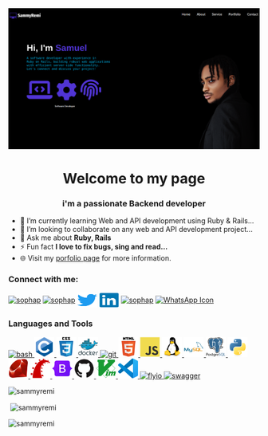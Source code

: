 <img src="https://github.com/sammyremi/sammyremi/blob/main/gitbg.png" alt="Sophap Github README header image">
<h1 align="center">Welcome to my page </h1>

<h3 align="center">i'm a passionate Backend developer </h3>

- 🌱 I’m currently learning Web and API development using Ruby & Rails...
- 👯 I’m looking to collaborate on any web and API development project...
- 💬 Ask me about **Ruby, Rails**
- ⚡ Fun fact **I love to fix bugs, sing and read...**
- 🌐 Visit my [porfolio page](https://officialsammyremi.fly.dev/) for more information.

<h3 align="left">Connect with me:</h3>
<p align="left">
 <a href="https://www.instagram.com/soph_ap/" target="blank"><img align="center" src="https://upload.wikimedia.org/wikipedia/commons/thumb/e/e7/Instagram_logo_2016.svg/2048px-Instagram_logo_2016.svg.png" alt="sophap" height="30" width="40" /></a>
<a href="https://www.upwork.com/freelancers/~010a23e3946b9c1866?viewMode=1" target="blank"><img align="center" src="https://assets-global.website-files.com/5ec7d9f13fc8c0ec8a4c6b26/6092b794e0419d97d9b06e2b_Favicon%20256.png" alt="sophap" height="30" width="40" /></a>
<a href="https://twitter.com/phrai_zee" target="blank"><img align="center" src="https://github.com/devicons/devicon/blob/master/icons/twitter/twitter-original.svg" alt="twitter" height="30" width="40" /></a>
<a href="https://www.linkedin.com/in/sophia-right-8b6a69232/" target="blank"><img align="center" src="https://github.com/devicons/devicon/blob/master/icons/linkedin/linkedin-original.svg" alt="linkedin" height="30" width="40" /></a>
<a href="https://www.facebook.com/praise.right.12/" target="blank"><img align="center" src="https://raw.githubusercontent.com/rahuldkjain/github-profile-readme-generator/master/src/images/icons/Social/facebook.svg" alt="sophap" height="30" width="40" /></a>
 <a href="https://wa.me/2347030336824" target="_blank">
    <img align="center" src="https://clipart-library.com/images_k/whatsapp-transparent/whatsapp-transparent-12.png" alt="WhatsApp Icon" width="40" > <span id="online-status"></span> </a>

</p>
<h3>Languages and Tools</h3>
 <p align="left"> <a href="https://www.gnu.org/software/bash/" target="_blank"> <img src="https://www.vectorlogo.zone/logos/gnu_bash/gnu_bash-icon.svg" alt="bash" width="40" height="40"/> </a> <a href="https://www.cprogramming.com/" target="_blank"> <img src="https://raw.githubusercontent.com/devicons/devicon/master/icons/c/c-original.svg" alt="c" width="40" height="40"/> </a> <a href="https://www.w3schools.com/css/" target="_blank"> <img src="https://raw.githubusercontent.com/devicons/devicon/master/icons/css3/css3-original-wordmark.svg" alt="css3" width="40" height="40"/> </a> <a href="https://www.docker.com/" target="_blank"> <img src="https://raw.githubusercontent.com/devicons/devicon/master/icons/docker/docker-original-wordmark.svg" alt="docker" width="40" height="40"/> </a> <a href="https://git-scm.com/" target="_blank"> <img src="https://www.vectorlogo.zone/logos/git-scm/git-scm-icon.svg" alt="git" width="40" height="40"/> </a> <a href="https://www.w3.org/html/" target="_blank"> <img src="https://raw.githubusercontent.com/devicons/devicon/master/icons/html5/html5-original-wordmark.svg" alt="html5" width="40" height="40"/> </a> <a href="https://developer.mozilla.org/en-US/docs/Web/JavaScript" target="_blank"> <img src="https://raw.githubusercontent.com/devicons/devicon/master/icons/javascript/javascript-original.svg" alt="javascript" width="40" height="40"/> </a> <a href="https://www.linux.org/" target="_blank"> <img src="https://raw.githubusercontent.com/devicons/devicon/master/icons/linux/linux-original.svg" alt="linux" width="40" height="40"/> </a> <a href="https://www.mysql.com/" target="_blank"> <img src="https://raw.githubusercontent.com/devicons/devicon/master/icons/mysql/mysql-original-wordmark.svg" alt="mysql" width="40" height="40"/> </a> <a href="https://www.postgresql.org" target="_blank"> <img src="https://raw.githubusercontent.com/devicons/devicon/master/icons/postgresql/postgresql-original-wordmark.svg" alt="postgresql" width="40" height="40"/> </a> <a href="https://www.python.org" target="_blank"> <img src="https://raw.githubusercontent.com/devicons/devicon/master/icons/python/python-original.svg" alt="python" width="40" height="40"/> </a>
 <a href="https://www.ruby-lang.org/en/" target="_blank"> <img src="https://github.com/devicons/devicon/blob/master/icons/ruby/ruby-original.svg" alt="ruby" width="40" height="40"/> </a>  <a href="https://rubyonrails.org/" target="_blank"> <img src="https://github.com/devicons/devicon/blob/master/icons/rails/rails-plain.svg" alt="rails" width="40" height="40"/> </a> <a href="https://getbootstrap.com/" target="_blank"> <img src="https://github.com/devicons/devicon/blob/master/icons/bootstrap/bootstrap-original.svg" alt="bootstrap" width="40" height="40"/> </a> <a href="https://github.com/" target="_blank"> <img src="https://github.com/devicons/devicon/blob/master/icons/github/github-original.svg" alt="github" width="40" height="40"/> </a> <a href="https://www.vim.org/" target="_blank"> <img src="https://github.com/devicons/devicon/blob/master/icons/vim/vim-plain.svg" alt="vim" width="40" height="40"/> </a> <a href="https://code.visualstudio.com/" target="_blank"> <img src="https://github.com/devicons/devicon/blob/master/icons/vscode/vscode-original.svg" alt="vscode" width="40" height="40"/> </a> <a href="https://fly.io/" target="_blank"> <img src="https://encrypted-tbn0.gstatic.com/images?q=tbn:ANd9GcTFXfWFojFf5X2AC-XFPvYvXaD9E4Vvj0kmG5eI6yjwB0CUmFyIdu1QOgNPaaDIHcY1o6w&usqp=CAU" alt="flyio" width="40" height="40"/> </a> <a href="https://swagger.io/" target="_blank"> <img src="https://camo.githubusercontent.com/96e43701d83561899724a89d71187445b7b8f4fe84518a3ea5bec8f85bd207bf/68747470733a2f2f63646e2e737667706f726e2e636f6d2f6c6f676f732f737761676765722e737667" alt="swagger" width="40" height="40"/> </a> </p>

<p><img align="left" src="https://github-readme-stats-sigma-five.vercel.app/api/top-langs?username=sammyremi&show_icons=true&locale=en&layout=compact" alt="sammyremi" /></p></br>

<p>&nbsp;<img align="center" src="https://github-readme-stats-sigma-five.vercel.app/api?username=sammyremi&show_icons=true&locale=en" alt="sammyremi" /></p>

<p><img align="center" src="https://github-readme-streak-stats.herokuapp.com/?user=s&" alt="sammyremi" /></p>
